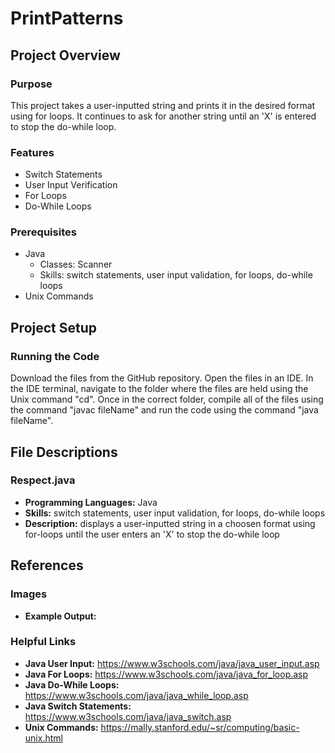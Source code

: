 # PrintPatterns
## Project Overview
### Purpose
This project takes a user-inputted string and prints it in the desired format using for loops. It continues to ask for another string until an 'X' is entered to stop the do-while loop.
### Features
- Switch Statements
- User Input Verification
- For Loops
- Do-While Loops
### Prerequisites
- Java
  - Classes: Scanner
  - Skills: switch statements, user input validation, for loops, do-while loops
- Unix Commands
## Project Setup
### Running the Code
Download the files from the GitHub repository. Open the files in an IDE. In the IDE terminal, navigate to the folder where the files are held using the Unix command "cd". Once in the correct folder, compile all of the files using the command "javac fileName" and run the code using the command "java fileName".
## File Descriptions
### Respect.java
- **Programming Languages:** Java
- **Skills:** switch statements, user input validation, for loops, do-while loops
- **Description:** displays a user-inputted string in a choosen format using for-loops until the user enters an 'X' to stop the do-while loop
## References
### Images
- **Example Output:** 
### Helpful Links
- **Java User Input:** https://www.w3schools.com/java/java_user_input.asp
- **Java For Loops:** https://www.w3schools.com/java/java_for_loop.asp
- **Java Do-While Loops:** https://www.w3schools.com/java/java_while_loop.asp
- **Java Switch Statements:** https://www.w3schools.com/java/java_switch.asp
- **Unix Commands:** https://mally.stanford.edu/~sr/computing/basic-unix.html
